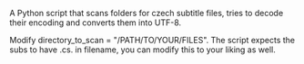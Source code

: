A Python script that scans folders for czech subtitle files, tries to decode their encoding and converts them into UTF-8.

Modify directory_to_scan = "/PATH/TO/YOUR/FILES". The script expects the subs to have .cs. in filename, you can modify this to your liking as well.

